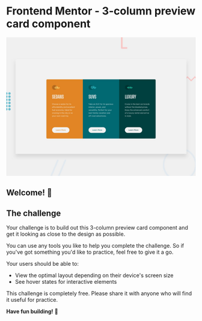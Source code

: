 # Frontend Mentor - 3-column preview card component

![Design preview for the 3-column preview card component coding challenge](./design/desktop-preview.jpg)

## Welcome! 👋


## The challenge

Your challenge is to build out this 3-column preview card component and get it looking as close to the design as possible.

You can use any tools you like to help you complete the challenge. So if you've got something you'd like to practice, feel free to give it a go.

Your users should be able to:

- View the optimal layout depending on their device's screen size
- See hover states for interactive elements






This challenge is completely free. Please share it with anyone who will find it useful for practice.

**Have fun building!** 🚀
